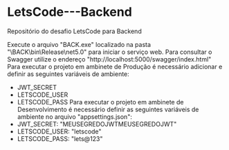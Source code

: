 # LetsCode---Backend
Repositório do desafio LetsCode para Backend

Execute o arquivo "BACK.exe" localizado na pasta "\BACK\bin\Release\net5.0" para iniciar o serviço web.
Para consultar o Swagger utilize o endereço "http://localhost:5000/swagger/index.html"
Para executar o projeto em ambinete de Produção é necessário adicionar e definir as seguintes variáveis de ambiente:
- JWT_SECRET
- LETSCODE_USER
- LETSCODE_PASS
Para executar o projeto em ambinete de Desenvolvimento é necessário definir as seguintes variáveis de ambiente no arquivo "appsettings.json":
- JWT_SECRET: "MEUSEGREDOJWTMEUSEGREDOJWT"
- LETSCODE_USER: "letscode"
- LETSCODE_PASS: "lets@123"